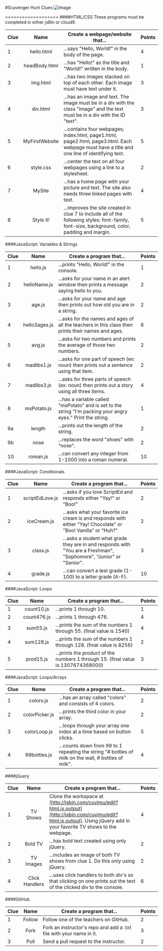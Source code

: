 #Scavenger Hunt Clues
![Image](http://i.imgur.com/7PecKI9.png)


===================
####HTML/CSS
These programs must be completed in either jsBin or cloud9.

| Clue  | Name | Create a webpage/website that... | Points | 
|-------|:-------:|------|--------------|
| 1| hello.html|  ...says "Hello, World!" in the body of the page.| 4 |
| 2| headBody.html |...has "Hello!" as the title and "World!" written in the body. |1 | 
| 3 | img.html | ...has two images stacked on top of each other. Each image must have text under it. | 3 | 
| 4 | div.html | ...has an image and text. The image must be in a div with the class "image" and the text must be in  a div with the ID "text".| 3 | 
| 5 | MyFirstWebsite  | ...contains four webpages; index.html, page1.html, page2.html, page3.html. Each webpage must have a title and one line of identifying text. | 5 | 
| 6 | style.css  | ...center the text on all four webpages using a link to a stylesheet. | 2 | 
| 7 | MySite  | ...has a home page with your picture and text. The site also needs three linked pages with text. | 4 | 
| 8 | Style it!  | ...improves the site created in clue 7 to include all of the following styles: font-family, font-size, background, color, padding and margin.    | 5 | 

  
  
####JavaScript: Variables & Strings

| Clue  | Name | Create a program that... | Points | 
|-------|:-------:|------|--------------|
| 1| hello.js|  ...prints "Hello, World!" in the console. | 1 |
| 2| helloName.js |...asks for your name in an alert window then prints a message saying hello to you. |2 |
| 3 | age.js | ...asks for your name and age then prints out how old you are in a string. | 2 | 
| 4| hello3ages.js | ...asks for the names and ages of all the teachers in this class then prints their names and ages. | 6 | 
| 5 | avg.js | ...asks for two numbers and prints the average of those two numbers. | 2 |
| 6 | madlibs1.js  | ...asks for one part of speech (ex: noun) then prints out a sentence using that item.    | 2 | 
| 7 | madlibs3.js  | ...asks for three parts of speech (ex: noun) then prints out a story using all three items.| 4 |
| 8| msPotato.js|  ...has a variable called "msPotato" and is set to the string "I'm packing your angry eyes." Print the string.  | 1 |
| 9a| length |...prints out the length of the string. |2 |
| 9b | nose  | ...replaces the word "shoes" with "nose".| 2 |
| 10 | roman.js  | ...can convert any integer from 1-1000 into a roman numeral.| 10 |  


####JavaScript: Conditionals

| Clue  | Name | Create a program that... | Points | 
|-------|:-------:|------|--------------|
| 1 | scriptEdLove.js | ...asks if you love ScriptEd and responds either "Yay!" or "Boo!" | 2 | 
| 2 | iceCream.js | ...asks what your favorite ice cream is and responds with either "Yay! Chocolate" or "Boo! Vanilla" or "Huh?" | 2 | 
| 3 | class.js | ...asks a student what grade they are in and responds with "You are a Freshman", "Sophomore", "Junior" or "Senior". | 3 |
| 4 | grade.js | ...can convert a test grade (1-100) to a letter grade (A-F). | 10|

####JavaScript: Loops

| Clue  | Name | Create a program that... | Points | 
|-------|:-------:|------|--------------|
| 1 | count10.js | ...prints 1 through 10. | 1 | 
| 2 | count476.js | ...prints 1 through 476. | 4 | 
| 3 | sum55.js | ...prints the sum of the numbers 1 through 55. (final value is 1540) | 4 | 
| 4 | sum128.js | ...prints the sum of the numbers 1 through 128. (final value is 8256) | 2 | 
| 5 | prod15.js | ...prints the product of the numbers 1 through 15. (final value is 1307674368000)  | 3 |

####JavaScript: Loops/Arrays

| Clue  | Name | Create a program that... | Points | 
|-------|:-------:|------|--------------|
| 1 | colors.js | ...has an array called "colors" and consists of 4 colors. | 2 | 
| 2 | colorPicker.js | ...prints the third color in your array. | 2 | 
| 3 | colorLoop.js | ...loops through your array one index at a time based on button clicks. | 5 | 
| 4 | 99bottles.js | ...counts down from 99 to 1 repeating the string "# bottles of milk on the wall, # bottles of milk". | 4 | 


####jQuery

| Clue  | Name | Create a program that... | Points | 
|-------|:-------:|------|--------------|
| 1 | TV Shows| Clone the workspace at [http://jsbin.com/cuvimu/edit?html,js,output](http://jsbin.com/cuvimu/edit?html,js,output). Using jQuery add in your favorite TV shows to the webpage. | 4 | 
| 2 | Bold TV | ...has bold text created using only jQuery. | 2 | 
| 3 | TV Images | ...includes an image of both TV shows from clue 1. Do this only using jQuery.  | 2 | 
| 4 | Click Handlers| ...uses click handlers to both div's so that clicking on one prints out the text of the clicked div to the console. | 6 | 

####GitHub

| Clue  | Name | Create a program that... | Points | 
|-------|:-------:|------|--------------|
| 1 | Follow | Follow one of the teachers on GitHub. | 2 | 
| 2 | Fork | Fork an instructor's repo and add a .txt file with your name in it. | 3 | 
| 3 | Pull | Send a pull request to the instructor. | 2 |
